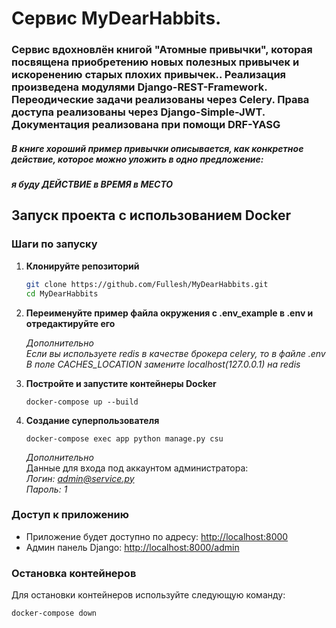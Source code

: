 <h1>Сервис MyDearHabbits.</h1>

<h3>Сервис вдохновлён книгой "Атомные привычки", которая посвящена приобретению новых полезных привычек и искоренению старых плохих привычек.. Реализация произведена модулями Django-REST-Framework. Переодические задачи реализованы через Celery. Права доступа реализованы через Django-Simple-JWT. Документация реализована при помощи DRF-YASG</h3>

<h5>В книге хороший пример привычки описывается, как конкретное действие, которое можно уложить в одно предложение: </h5> 
<h5>я буду ДЕЙСТВИЕ в ВРЕМЯ в МЕСТО</h5>

## Запуск проекта с использованием Docker

### Шаги по запуску

1. **Клонируйте репозиторий**
    ```bash
    git clone https://github.com/Fullesh/MyDearHabbits.git
    cd MyDearHabbits
    ```

2. **Переименуйте пример файла окружения с .env_example в .env и отредактируйте его**

    *Дополнительно* \
    *Если вы используете redis в качестве брокера celery, то в файле .env* \
    *В поле CACHES_LOCATION замените localhost(127.0.0.1) на redis*


4. **Постройте и запустите контейнеры Docker**
    ```
    docker-compose up --build
    ```

5. **Создание суперпользователя**
   ```
   docker-compose exec app python manage.py csu
   ```
   
    *Дополнительно* \
    Данные для входа под аккаунтом администратора: \
    *Логин: admin@service.py* \
    *Пароль: 1* 

### Доступ к приложению
- Приложение будет доступно по адресу: [http://localhost:8000](http://localhost:8000)
- Админ панель Django: [http://localhost:8000/admin](http://localhost:8000/admin)

### Остановка контейнеров
Для остановки контейнеров используйте следующую команду:

```
docker-compose down
```

